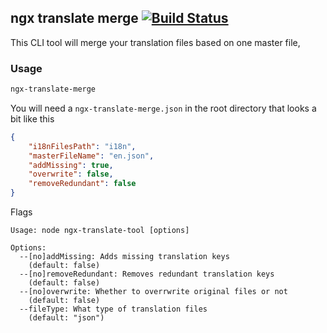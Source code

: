 ## ngx translate merge [![Build Status](https://travis-ci.com/realappie/ngx-translate-merge.svg?branch=master)](https://travis-ci.com/realappie/ngx-translate-merge)

This CLI tool will merge your translation files based on one master file,

### Usage


```bash
ngx-translate-merge
```

You will need a `ngx-translate-merge.json` in the root directory that looks a bit like this

```json
{
    "i18nFilesPath": "i18n",
    "masterFileName": "en.json",
    "addMissing": true,
    "overwrite": false,
    "removeRedundant": false
}
```

Flags

```
Usage: node ngx-translate-tool [options]

Options:
  --[no]addMissing: Adds missing translation keys
    (default: false)
  --[no]removeRedundant: Removes redundant translation keys
    (default: false)
  --[no]overwrite: Whether to overrwrite original files or not
    (default: false)
  --fileType: What type of translation files
    (default: "json")
```
